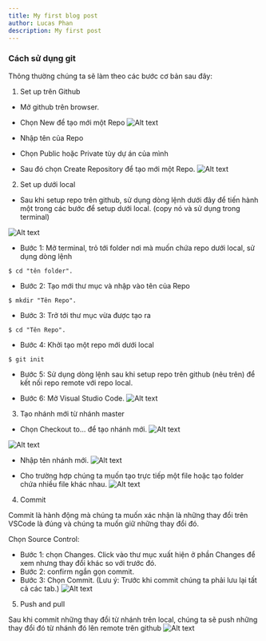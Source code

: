 ```yaml
---
title: My first blog post
author: Lucas Phan
description: My first post
---
```


### Cách sử dụng git

Thông thường chúng ta sẽ làm theo các bước cơ bản sau đây:

1. Set up trên Github
- Mở github trên browser.
- Chọn New để tạo mới một Repo
![Alt text](<../assets/img/git-pics/create new repo.png>)

- Nhập tên của Repo
- Chọn Public hoặc Private tùy dự án của mình
- Sau đó chọn Create Repository để tạo mới một Repo. 
![Alt text](<../assets/img/git-pics/create repo.png>)

2. Set up dưới local
- Sau khi setup repo trên github, sử dụng dòng lệnh dưới đây để tiến hành một trong các bước để setup dưới local. (copy nó và sử dụng trong terminal)

![Alt text](<../assets/img/git-pics/setup desktop 1.png>)

- Bước 1: Mở terminal, trỏ tới folder nơi mà muốn chứa repo dưới local, sử dụng dòng lệnh 
``` 
$ cd "tên folder".
```

- Bước 2: Tạo mới thư mục và nhập vào tên của Repo
```
$ mkdir "Tên Repo".
```

- Bước 3: Trở tới thư mục vừa được tạo ra
```
$ cd "Tên Repo".
```

- Bước 4: Khởi tạo một repo mới dưới local
```
$ git init
```

- Bước 5: Sử dụng dòng lệnh sau khi setup repo trên github (nêu trên) để kết nối repo remote với repo local.

- Bước 6: Mở Visual Studio Code.
![Alt text](<../assets/img/git-pics/setup desktop 2.png>)

3. Tạo nhánh mới từ nhánh master
- Chọn Checkout to... để tạo nhánh mới.
![Alt text](<../assets/img/git-pics/step1-how to create new branch.png>)

![Alt text](<../assets/img/git-pics/step2-create new branch.png>)

- Nhập tên nhánh mới.
![Alt text](<../assets/img/git-pics/step3-create new branch.png>)

- Cho trường hợp chúng ta muốn tạo trực tiếp một file hoặc tạo folder chứa nhiều file khác nhau.
![Alt text](<../assets/img/git-pics/step4-create new branch.png>)

4. Commit

Commit là hành động mà chúng ta muốn xác nhận là những thay đổi trên VSCode là đúng và chúng ta muốn giữ những thay đổi đó.

Chọn Source Control:
- Bước 1: chọn Changes. Click vào thư mục xuất hiện ở phần Changes để xem nhưng thay đổi khác so với trước đó.
- Bước 2: confirm ngắn gọn commit.
- Bước 3: Chọn Commit.
(Lưu ý: Trước khi commit chúng ta phải lưu lại tất cả các tab.)
![Alt text](../assets/img/git-pics/commit.png)

5. Push and pull

Sau khi commit những thay đổi từ nhánh trên local, chúng ta sẽ push những thay đổi đó từ nhánh đó lên remote trên github 
![Alt text](<../assets/img/git-pics/push and pull.png>)